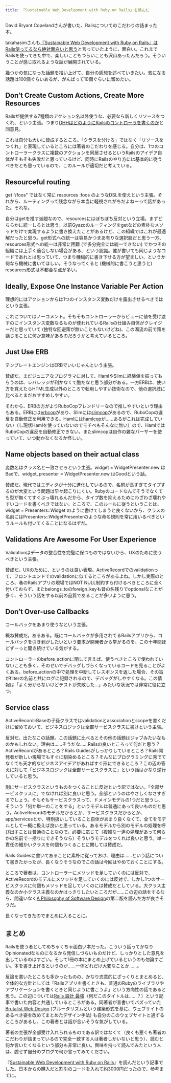 ```yaml
---
title: 『Sustainable Web Development with Ruby on Rails』を読んだ
---
```

David Bryant Copelandさんが書いた、Railsについてのこだわりの詰まった本。

takahasimさんも[『Sustainable Web Development with Ruby on Rails』はRails使ってるなら絶対面白いと思う](https://zenn.dev/takahashim/articles/ab48aaedab1e68)と言っていたように、面白い。これまでRailsを使ってきた中で、楽しいこともつらいことも沢山あったんだろう。そういうことが感じ取れるような話が展開されている。

幾つかの気になった話題を拾い上げて、自分の感想を述べていきたい。気になる話題は100個ぐらいあるが、がんばって10個ぐらいに留めたい。

Don’t Create Custom Actions, Create More Resources
--------------------------------------------------

Railsが提供する7種類のアクション名以外使うな、必要なら新しくリソースをつくれ、という主張。つまり[DHHはどのようにRailsのコントローラを書くのか](https://postd.cc/how-dhh-organizes-his-rails-controllers/)と同意見。

これは自分も大いに賛成するところ。「クラスを分けろ」ではなく「リソースをつくれ」と表現しているところには著者のこだわりを感じる。自分は、1つのコントローラークラスに複数のアクションを同居させるというRailsのアイデア自体がそもそも失敗だと思っているけど、同時にRailsのやり方には基本的に従うべきだとも思っているので、このルールが適切だと考えている。

Resourceful routing
-------------------

get “/foos” ではなく常に resources :foos のようなDSLを使えという主張。それから、ルーティングって残念ながら本当に軽視されがちだよねーって話があった。それな。

自分はgetを推す派閥なので、resourcesにはぼちぼち反対という立場。まずどちらかに統一しろとは思う。以前Gyazoのルーティングをgetなどの素朴なメソッドだけで実現するように書き換えたことがあるけど、この組織ではこれが最適解だったと思う。get形式への統一は容易かつまあ有りな選択肢だと思う一方、resources形式への統一は非常に困難 (で多分完全には統一できない) でかつその組織には上手く適合しない場合がある、という認識。誰が書いても同じようなコードであれとは思っていて、つまり機械的に書き下せる方が望ましい、というか何なら機械に書いてほしい。そうなってくると (機械的に書こうと思うと) resources形式は不都合な点が多い。

Ideally, Expose One Instance Variable Per Action
------------------------------------------------

理想的にはアクションからは1つのインスタンス変数だけを露出させるべきではという主張。

これについてはノーコメント。そもそもコントローラーからビューに値を受け渡すのにインスタンス変数なるものが使われているRailsの仕組み自体がクレイジーだと思っていて (独特な回避策が無いこともないけどね)、この濁流の前で策を講じることに何か意味があるのだろうかと考えているところ。

Just Use ERB
------------

テンプレートエンジンはERBでいいじゃんという主張。

賛成だ。まだジュニアなプログラマに対して、HamlやSlimに経験値を振ってもらうのは、レバレッジが利かなくて酷だなと思う部分がある。一方ERBは、使い方を覚えたらHTML生成以外のところで転用しやすい技術なので、他の選択肢に比べるとまだおすすめしやすい。

それから、ERBの方がよりRuboCopフレンドリーなので推しやすいという理由もある。ERBには[erbcop](https://github.com/r7kamura/erbcop)があり、Slimには[slimcop](https://github.com/r7kamura/slimcop)があるので、RuboCopの違反を自動修正を利用できる。Hamlには[hamlcop](https://github.com/r7kamura/hamlcop)が……あるがこれは完成していない（し現状Hamlを使っていないのでモチベもそんなに無い）ので、HamlではRuboCopの違反を自動修正できない。またslimcopは自作の雑なパーサーを使っていて、いつ動かなくなるか怪しい。

Name objects based on their actual class
----------------------------------------

変数名はクラス名と一致させろという主張。widget = WidgetPresenter.new はBadで、widget\_presenter = WidgetPresenter.new はGoodという話。

賛成だ。現代ではエディタが十分に進化しているので、名前が長すぎてタイプするのが大変という問題は早々起こりにくい。Rubyのコードなんてそうでなくても型が無くてすぐぶっ壊れるんだから、タイプ数を抑えるためにわざわざ壊れやすいコードを書くべきではない。ところで、このルールに従うということは、widget = Presenters::Widget のように書けてしまうと良くないから、クラスの名前にはPresenters::WidgetPresenterのような命名規則を常に用いるべきというルールも付いてくることになるはずだ。

Validations Are Awesome For User Experience
-------------------------------------------

Validationはデータの整合性を完璧に保つものではないから、UXのために使うべきという主張。

賛成だ。UXのために、というのは良い表現。ActiveRecordでのvalidationって、フロントエンドでのvalidationに似てるところがあるよね。しかし実際のところ、巷のRailsアプリの現場ではNOT NULL制約すら付けるべきところに全く付いておらず、またbelongs\_toのforeign\_keyも昔の名残りでoptionalなことが多く、そういう話をする以前の品質であることが多いように思う。

Don’t Over-use Callbacks
------------------------

コールバックをあまり使うなという主張。

概ね賛成だ。あるある。既にコールバックが多用されてるRailsアプリから、コールバックを引き剥がしたいという要求が開発者から挙がるのを、この十年間ほどずーっと聞き続けている気がする。

コントローラーのbefore\_actionに関して言えば、使うべきところで使われていないことも多く、そのせいでデバッグしづらくなっているコードを見ることがよくある。before\_actionの中で処理を中断してレスポンスを返した場合、その旨がfilterの名前と共にログに記録されるので、デバッグがしやすくなる。この情報は「よく分からないけどテストが失敗した…」みたいな状況では非常に役に立つ。

Service class
-------------

ActiveRecord::Baseの子孫クラスではvalidationとassociationとscopeを書くだけに留めておいて、ビジネスロジックは全部サービスクラスに書けという主張。

反対だ。出たなこの話題。この話題に比べるとその他の話題はジャブみたいなものかもしれない。理由は……そうだな……Railsの良いところって何だと思う？ActiveRecordがあるところ？Rails Guidesがしっかりしているところ？Rails開発者が新しい現場でもすぐに馴染めるところ？そんなにプログラミングに秀でてなくても天才的なビジネスアイデアがあればすぐ形にできるところ？この辺の答えに対して「ビジネスロジックは全部サービスクラスに」という話はかなり逆行していると思う。

別にサービスクラスというものをつくることに反対という訳ではない。「全部サービスクラスに」でなければ別に良いと思う。全部というのはやさしくなさすぎるでしょう。そもそもサービスクラスって、ドメインモデルの1つだと思うし、そういう「何か単一のことをする」というモデルは普通にあって良いものだと思う。ActiveRecordのモデルだからとか、サービスクラスだからとか、app/servicesとか、特別扱いしていること自体があまり良くなくて、全てをモデルとして一概に扱えば良いと思っている。あるモデルから別のモデルの処理を呼び出すことは普通のことなので。必要に応じて（複雑な一連の処理があって何らかの名前で一括りにできそうなら）そういうモデルをつくれば良いと思う。単一責任の細かいクラスを何個もつくることに関しては賛成だ。

Rails Guidesに書いてあることに素朴に従っておけ、理由は……という話について書きたかったが、長くなりそうなのでこの話は今回はやめておくことにする。

ところで著者は、コントローラーにメソッドを足していくのには反対で、ActiveRecordのモデルにメソッドを足していくのには反対で、しかし1つのサービスクラスに何個もメソッドを足していくのには賛成だとしている。大クラス主義なのか小クラス主義なのかはっきりしたいところだが……この辺の話をするなら、間違いなく[A Philosophy of Software Design](https://www.amazon.co.jp/dp/B09B8LFKQL)の第二版を読んだ方が良さそうだ。

長くなってきたのでまとめに入ることに。

まとめ
---

Railsを使う者としてめちゃくちゃ面白い本だった。こういう話ってかなりOpinionatedなものになるから発信しづらいものだけど、しっかりとした意見を出しているのはすごい。そして1冊の本にまとめ上げているというのも勿論すごい。本を書き上げるというのが……一体どれだけ大変なことか……。

反論を書いたところも多かったものの、かなり恣意的にざっくりとまとめると、全体的な方針としては「Railsアプリを書くときも、普通のRubyのライブラリやアプリケーションを書くときと同じように書こうよ」という方向性の話であると思う。この辺については[Rails 設計 最強](https://r7kamura.com/articles/2020-09-26-rails-architecture-strongest)（何だこのタイトルは……？）という記事で書いた内容と共通しているところがある。同著者が昔書いてバズっていた[Brutalist Web Design](https://brutalist-web.design/) (ブルータリズムという建築形式を基に、ウェブサイトのあるべき姿を改めてまとめたデザイン手法) も自分のこのウェブサイトと通ずるところがあるし、この著者とは話が合いそうな気がしている。

著者の主張が全部受け入れられるものである訳ではなくて（良くも悪くも著者のこだわりが詰まっているので完全一致する人は著者しかいないと思う）、読むと何か言いたくなるという部分も非常に良い。興味を持って読んでみたという人は、臆せず自分のブログで何か言ってみてください。

『[Sustainable Web Development with Ruby on Rails](https://sustainable-rails.com/)』を読んだという記事でした。日本からの購入だと割引のコードを入れて約3000円だったので、参考までに。
